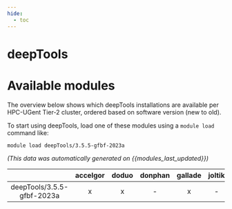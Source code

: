 ```yaml
---
hide:
  - toc
---
```


deepTools
=========

# Available modules


The overview below shows which deepTools installations are available per HPC-UGent Tier-2 cluster, ordered based on software version (new to old).

To start using deepTools, load one of these modules using a `module load` command like:

```shell
module load deepTools/3.5.5-gfbf-2023a
```

*(This data was automatically generated on {{modules_last_updated}})*  

| |accelgor|doduo|donphan|gallade|joltik|litleo|shinx|
| :---: | :---: | :---: | :---: | :---: | :---: | :---: | :---: |
|deepTools/3.5.5-gfbf-2023a|x|x|-|x|-|x|x|
